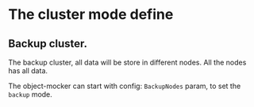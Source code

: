 # The cluster mode define

## Backup cluster.

The backup cluster, all data will be store in different nodes. All the nodes has all data.

The object-mocker can start with config: `BackupNodes` param, to set the `backup` mode.
